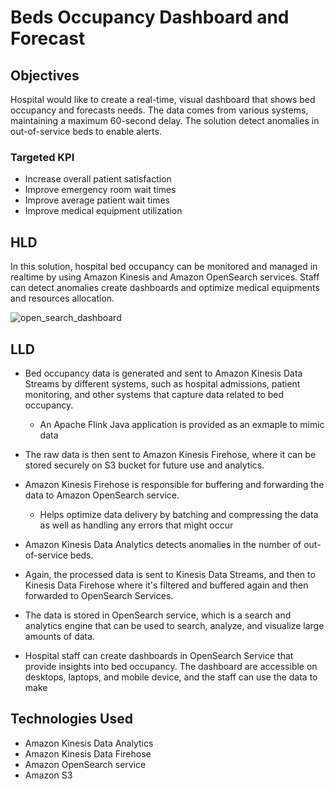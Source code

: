 # Beds Occupancy Dashboard and Forecast

## Objectives

Hospital would like to create a real-time, visual dashboard that shows bed occupancy and forecasts needs. The data comes from various systems, maintaining a maximum 60-second delay. The solution detect anomalies in out-of-service beds to enable alerts.


### Targeted KPI
- Increase overall patient satisfaction
- Improve emergency room wait times
- Improve average patient wait times
- Improve medical equipment utilization

## HLD
In this solution, hospital bed occupancy can be monitored and managed in realtime by using Amazon Kinesis and Amazon OpenSearch services. Staff can detect anomalies create dashboards and optimize medical equipments and resources allocation.

![open_search_dashboard](https://github.com/rsayedyo/HealthIT/assets/36279070/6fb903b1-c017-45e4-b719-21165000b0a4)


## LLD
- Bed occupancy data is generated and sent to Amazon Kinesis Data Streams by different systems, such as hospital admissions, patient monitoring, and other systems that capture data related to bed occupancy.
  - An Apache Flink Java application is provided as an exmaple to mimic data

- The raw data is then sent to Amazon Kinesis Firehose, where it can be stored securely on S3 bucket for future use and analytics.

- Amazon Kinesis Firehose is responsible for buffering and forwarding the data to Amazon OpenSearch service.
  - Helps optimize data delivery by batching and compressing the data as well as handling any errors that might occur

- Amazon Kinesis Data Analytics detects anomalies in the number of out-of-service beds.

- Again, the processed data is sent to Kinesis Data Streams, and then to Kinesis Data Firehose where it's filtered and buffered again and then forwarded to OpenSearch Services.

- The data is stored in OpenSearch service, which is a search and analytics engine that can be used to search, analyze, and visualize large amounts of data.

- Hospital staff can create dashboards in OpenSearch Service that provide insights into bed occupancy. The dashboard are accessible on desktops, laptops, and mobile device, and the staff can use the data to make

## Technologies Used
- Amazon Kinesis Data Analytics
- Amazon Kinesis Data Firehose
- Amazon OpenSearch service
- Amazon S3
